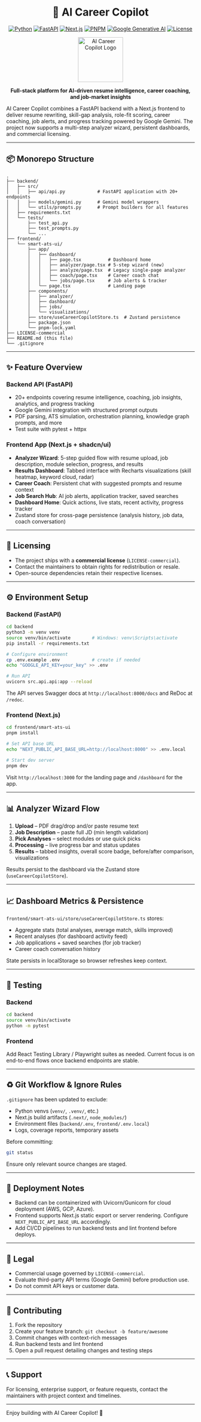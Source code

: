 <div align="center">

# 🚀 AI Career Copilot

[![Python](https://img.shields.io/badge/Python-3.12%2B-blue)](https://www.python.org/)
[![FastAPI](https://img.shields.io/badge/FastAPI-0.109-009688)](https://fastapi.tiangolo.com/)
[![Next.js](https://img.shields.io/badge/Next.js-15.2-black)](https://nextjs.org/)
[![PNPM](https://img.shields.io/badge/PNPM-9+-f69220)](https://pnpm.io/)
[![Google Generative AI](https://img.shields.io/badge/Gemini-API-4285F4)](https://ai.google.dev/)
[![License](https://img.shields.io/badge/License-Commercial-orange)](./LICENSE-commercial)

<img src="https://img.icons8.com/color/96/000000/resume.png" alt="AI Career Copilot Logo" width="120"/>

**Full-stack platform for AI-driven resume intelligence, career coaching, and job-market insights**

</div>

AI Career Copilot combines a FastAPI backend with a Next.js frontend to deliver resume rewriting, skill-gap analysis, role-fit scoring, career coaching, job alerts, and progress tracking powered by Google Gemini. The project now supports a multi-step analyzer wizard, persistent dashboards, and commercial licensing.

---

## 📦 Monorepo Structure

```
.
├── backend/
│   ├── src/
│   │   ├── api/api.py            # FastAPI application with 20+ endpoints
│   │   ├── models/gemini.py      # Gemini model wrappers
│   │   └── utils/prompts.py      # Prompt builders for all features
│   ├── requirements.txt
│   └── tests/
│       ├── test_api.py
│       ├── test_prompts.py
│       └── ...
├── frontend/
│   └── smart-ats-ui/
│       ├── app/
│       │   ├── dashboard/
│       │   │   ├── page.tsx          # Dashboard home
│       │   │   ├── analyzer/page.tsx # 5-step wizard (new)
│       │   │   ├── analyze/page.tsx  # Legacy single-page analyzer
│       │   │   ├── coach/page.tsx    # Career coach chat
│       │   │   └── jobs/page.tsx     # Job alerts & tracker
│       │   └── page.tsx              # Landing page
│       ├── components/
│       │   ├── analyzer/
│       │   ├── dashboard/
│       │   ├── jobs/
│       │   └── visualizations/
│       ├── store/useCareerCopilotStore.ts  # Zustand persistence
│       ├── package.json
│       └── pnpm-lock.yaml
├── LICENSE-commercial
├── README.md (this file)
└── .gitignore
```

---

## ✨ Feature Overview

### Backend API (FastAPI)
- 20+ endpoints covering resume intelligence, coaching, job insights, analytics, and progress tracking
- Google Gemini integration with structured prompt outputs
- PDF parsing, ATS simulation, orchestration planning, knowledge graph prompts, and more
- Test suite with pytest + httpx

### Frontend App (Next.js + shadcn/ui)
- **Analyzer Wizard**: 5-step guided flow with resume upload, job description, module selection, progress, and results
- **Results Dashboard**: Tabbed interface with Recharts visualizations (skill heatmap, keyword cloud, radar)
- **Career Coach**: Persistent chat with suggested prompts and resume context
- **Job Search Hub**: AI job alerts, application tracker, saved searches
- **Dashboard Home**: Quick actions, live stats, recent activity, progress tracker
- Zustand store for cross-page persistence (analysis history, job data, coach conversation)

---

## 🔐 Licensing

- The project ships with a **commercial license** (`LICENSE-commercial`).
- Contact the maintainers to obtain rights for redistribution or resale.
- Open-source dependencies retain their respective licenses.

---

## ⚙️ Environment Setup

### Backend (FastAPI)

```bash
cd backend
python3 -m venv venv
source venv/bin/activate        # Windows: venv\Scripts\activate
pip install -r requirements.txt

# Configure environment
cp .env.example .env            # create if needed
echo "GOOGLE_API_KEY=your_key" >> .env

# Run API
uvicorn src.api.api:app --reload
```

The API serves Swagger docs at `http://localhost:8000/docs` and ReDoc at `/redoc`.

### Frontend (Next.js)

```bash
cd frontend/smart-ats-ui
pnpm install

# Set API base URL
echo "NEXT_PUBLIC_API_BASE_URL=http://localhost:8000" >> .env.local

# Start dev server
pnpm dev
```

Visit `http://localhost:3000` for the landing page and `/dashboard` for the app.

---

## 📊 Analyzer Wizard Flow

1. **Upload** – PDF drag/drop and/or paste resume text
2. **Job Description** – paste full JD (min length validation)
3. **Pick Analyses** – select modules or use quick picks
4. **Processing** – live progress bar and status updates
5. **Results** – tabbed insights, overall score badge, before/after comparison, visualizations

Results persist to the dashboard via the Zustand store (`useCareerCopilotStore`).

---

## 📈 Dashboard Metrics & Persistence

`frontend/smart-ats-ui/store/useCareerCopilotStore.ts` stores:

- Aggregate stats (total analyses, average match, skills improved)
- Recent analyses (for dashboard activity feed)
- Job applications + saved searches (for job tracker)
- Career coach conversation history

State persists in localStorage so browser refreshes keep context.

---

## 🧪 Testing

### Backend

```bash
cd backend
source venv/bin/activate
python -m pytest
```

### Frontend

Add React Testing Library / Playwright suites as needed. Current focus is on end-to-end flows once backend endpoints are stable.

---

## ♻️ Git Workflow & Ignore Rules

`.gitignore` has been updated to exclude:

- Python venvs (`venv/`, `.venv/`, etc.)
- Next.js build artifacts (`.next/`, `node_modules/`)
- Environment files (`backend/.env`, `frontend/.env.local`)
- Logs, coverage reports, temporary assets

Before committing:

```bash
git status
```

Ensure only relevant source changes are staged.

---

## 🚀 Deployment Notes

- Backend can be containerized with Uvicorn/Gunicorn for cloud deployment (AWS, GCP, Azure).
- Frontend supports Next.js static export or server rendering. Configure `NEXT_PUBLIC_API_BASE_URL` accordingly.
- Add CI/CD pipelines to run backend tests and lint frontend before deploys.

---

## 📄 Legal

- Commercial usage governed by `LICENSE-commercial`.
- Evaluate third-party API terms (Google Gemini) before production use.
- Do not commit API keys or customer data.

---

## 🤝 Contributing

1. Fork the repository
2. Create your feature branch: `git checkout -b feature/awesome`
3. Commit changes with context-rich messages
4. Run backend tests and lint frontend
5. Open a pull request detailing changes and testing steps

---

## 📞 Support

For licensing, enterprise support, or feature requests, contact the maintainers with project context and timelines.

---

Enjoy building with AI Career Copilot! 🌟
